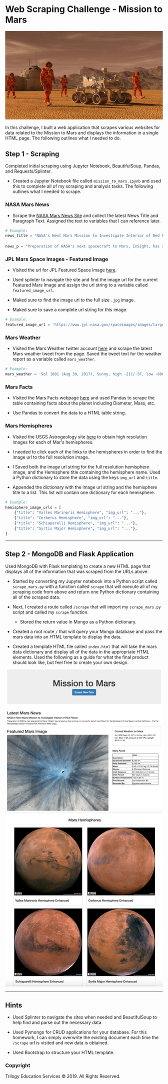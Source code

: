 # Web Scraping Challenge - Mission to Mars

![mission_to_mars](Images/mission_to_mars.png)

In this challenge, I built a web application that scrapes various websites for data related to the Mission to Mars and displays the information in a single HTML page. The following outlines what I needed to do.

## Step 1 - Scraping

Completed initial scraping using Jupyter Notebook, BeautifulSoup, Pandas, and Requests/Splinter.

* Created a Jupyter Notebook file called `mission_to_mars.ipynb` and used this to complete all of my scraping and analysis tasks. The following outlines what I needed to scrape.

### NASA Mars News

* Scrape the [NASA Mars News Site](https://mars.nasa.gov/news/) and collect the latest News Title and Paragraph Text. Assigned the text to variables that I can reference later.

```python
# Example:
news_title = "NASA's Next Mars Mission to Investigate Interior of Red Planet"

news_p = "Preparation of NASA's next spacecraft to Mars, InSight, has ramped up this summer, on course for launch next May from Vandenberg Air Force Base in central California -- the first interplanetary launch in history from America's West Coast."
```

### JPL Mars Space Images - Featured Image

* Visited the url for JPL Featured Space Image [here](https://www.jpl.nasa.gov/spaceimages/?search=&category=Mars).

* Used splinter to navigate the site and find the image url for the current Featured Mars Image and assign the url string to a variable called `featured_image_url`.

* Maked sure to find the image url to the full size `.jpg` image.

* Maked sure to save a complete url string for this image.

```python
# Example:
featured_image_url = 'https://www.jpl.nasa.gov/spaceimages/images/largesize/PIA16225_hires.jpg'
```

### Mars Weather

* Visited the Mars Weather twitter account [here](https://twitter.com/marswxreport?lang=en) and scrape the latest Mars weather tweet from the page. Saved the tweet text for the weather report as a variable called `mars_weather`.

```python
# Example:
mars_weather = 'Sol 1801 (Aug 30, 2017), Sunny, high -21C/-5F, low -80C/-112F, pressure at 8.82 hPa, daylight 06:09-17:55'
```

### Mars Facts

* Visited the Mars Facts webpage [here](https://space-facts.com/mars/) and used Pandas to scrape the table containing facts about the planet including Diameter, Mass, etc.

* Use Pandas to convert the data to a HTML table string.

### Mars Hemispheres

* Visited the USGS Astrogeology site [here](https://astrogeology.usgs.gov/search/results?q=hemisphere+enhanced&k1=target&v1=Mars) to obtain high resolution images for each of Mar's hemispheres.

* I needed to click each of the links to the hemispheres in order to find the image url to the full resolution image.

* I Saved both the image url string for the full resolution hemisphere image, and the Hemisphere title containing the hemisphere name. Used a Python dictionary to store the data using the keys `img_url` and `title`.

* Appended the dictionary with the image url string and the hemisphere title to a list. This list will contain one dictionary for each hemisphere.

```python
# Example:
hemisphere_image_urls = [
    {"title": "Valles Marineris Hemisphere", "img_url": "..."},
    {"title": "Cerberus Hemisphere", "img_url": "..."},
    {"title": "Schiaparelli Hemisphere", "img_url": "..."},
    {"title": "Syrtis Major Hemisphere", "img_url": "..."},
]
```

- - -

## Step 2 - MongoDB and Flask Application

Used MongoDB with Flask templating to create a new HTML page that displays all of the information that was scraped from the URLs above.

* Started by converting my Jupyter notebook into a Python script called `scrape_mars.py` with a function called `scrape` that will execute all of my scraping code from above and return one Python dictionary containing all of the scraped data.

* Next, I created a route called `/scrape` that will import my `scrape_mars.py` script and called my `scrape` function.

  * Stored the return value in Mongo as a Python dictionary.

* Created a root route `/` that will query your Mongo database and pass the mars data into an HTML template to display the data.

* Created a template HTML file called `index.html` that will take the mars data dictionary and display all of the data in the appropriate HTML elements. Used the following as a guide for what the final product should look like, but feel free to create your own design.

![final_app_part1.png](Images/final_app_part1.png)
![final_app_part2.png](Images/final_app_part2.png)

- - -

## Hints

* Used Splinter to navigate the sites when needed and BeautifulSoup to help find and parse out the necessary data.

* Used Pymongo for CRUD applications for your database. For this homework, I can simply overwrite the existing document each time the `/scrape` url is visited and new data is obtained.

* Used Bootstrap to structure your HTML template.

### Copyright

Trilogy Education Services © 2019. All Rights Reserved.
